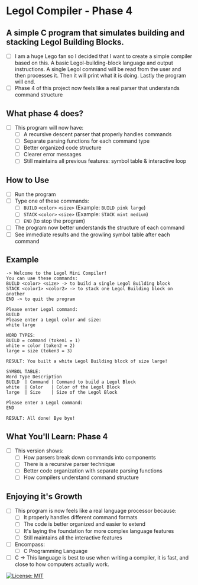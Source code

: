 # Legol Compiler - Phase 4

## A simple C program that simulates building and stacking Legol Building Blocks.

-   [ ] I am a huge Lego fan so I decided that I want to create a simple compiler based on this. A basic Legol-building-block language and output instructions. A single Legol command will be read from the user and then processes it. Then it will print what it is doing. Lastly the program will end.
-   [ ] Phase 4 of this project now feels like a real parser that understands command structure

## What phase 4 does?

-   [ ] This program will now have:
    -   [ ] A recursive descent parser that properly handles commands
    -   [ ] Separate parsing functions for each command type
    -   [ ] Better organized code structure
    -   [ ] Clearer error messages
    -   [ ] Still maintains all previous features: symbol table & interactive loop

## How to Use

-   [ ] Run the program
-   [ ] Type one of these commands:
    -   [ ] `BUILD` `<color>` `<size>` (Example: `BUILD pink large`)
    -   [ ] `STACK` `<color>` `<size>` (Example: `STACK mint medium`)
    -   [ ] `END` (to stop the program)
-   [ ] The program now better understands the structure of each command
-   [ ] See immediate results and the growling symbol table after each command

## Example

```
-> Welcome to the Legol Mini Compiler!
You can uae these commands:
BUILD <color> <size> -> to build a single Legol Building block
STACK <color1> <color2> -> to stack one Legol Building block on another
END -> to quit the program

Please enter Legol command:
BUILD
Please enter a Legol color and size:
white large

WORD TYPES:
BUILD = command (token1 = 1)
white = color (token2 = 2)
large = size (token3 = 3)

RESULT: You built a white Legol Building block of size large!

SYMBOL TABLE:
Word Type Description
BUILD  | Command | Command to build a Legol Block
white  | Color   | Color of the Legol Block
large  | Size    | Size of the Legol Block

Please enter a Legol command:
END

RESULT: All done! Bye bye!
```

## What You'll Learn: Phase 4

-   [ ] This version shows:
    -   [ ] How parsers break down commands into components
    -   [ ] There is a recursive parser technique
    -   [ ] Better code organization with separate parsing functions
    -   [ ] How compilers understand command structure

## Enjoying it's Growth

-   [ ] This program is now feels like a real language processor because:
    -   [ ] It properly handles different command formats
    -   [ ] The code is better organized and easier to extend
    -   [ ] It's laying the foundation for more complex language features
    -   [ ] Still maintains all the interactive features

-   [ ] Encompass:
    -   [ ] C Programming Language
-   [ ] C → This language is best to use when writing a compiler, it is fast, and close to how computers actually work.

[![License: MIT](https://img.shields.io/badge/License-MIT-yellow.svg)](https://opensource.org/licenses/MIT)

